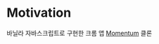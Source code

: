 # Motivation

바닐라 자바스크립트로 구현한 크롬 앱 [Momentum](https://chrome.google.com/webstore/detail/momentum/laookkfknpbbblfpciffpaejjkokdgca) 클론
